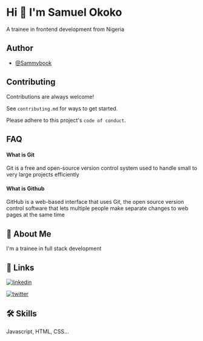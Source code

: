 
# Hi 🤗 I'm Samuel Okoko

A trainee in frontend development from Nigeria


## Author

- [@Sammybook](https://www.github.com/Sammybook)


## Contributing

Contributions are always welcome!

See `contributing.md` for ways to get started.

Please adhere to this project's `code of conduct`.


## FAQ

#### What is Git

Git is a free and open-source version control system used to handle small to very large projects efficiently

#### What is Github

GitHub is a web-based interface that uses Git, the open source version control software that lets multiple people make separate changes to web pages at the same time


## 🚀 About Me
I'm a trainee in full stack development


## 🔗 Links

[![linkedin](https://img.shields.io/badge/linkedin-0A66C2?style=for-the-badge&logo=linkedin&logoColor=white)](https://www.linkedin.com/in/samuel-okoko-48887821b)

[![twitter](https://img.shields.io/badge/twitter-1DA1F2?style=for-the-badge&logo=twitter&logoColor=white)](https://mobile.twitter.com/sammie_okoko)


## 🛠 Skills
Javascript, HTML, CSS...

